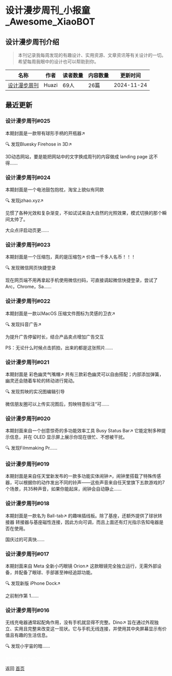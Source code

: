 # 设计漫步周刊_小报童_Awesome_XiaoBOT

## 设计漫步周刊介绍
> 本刊记录我每周发现的有趣设计、实用资源、文章资讯等有关设计的一切。希望每周我眼中的设计也可以帮助到你。  
  


|名称|作者|读者数量|内容数量|更新时间|
|---|---|---|---|---|
|[设计漫步周刊](https://xiaobot.net/p/DesignStroll?refer=0b133df9-27dc-423b-8101-639049001c13)|Huazi|69人|26篇|2024-11-24|

## 最近更新
### 设计漫步周刊#025

本期封面是一款带有球形手柄的开瓶器↗︎

🔍 发现Bluesky Firehose in 3D↗︎

3D动态网站，要是能把网站中的文字换成周刊的内容做成 landing page 这不得......

### 设计漫步周刊#024

本期封面是一个电池鼓包抱枕，淘宝上貌似有同款

🔍 发现jzhao.xyz↗︎

见惯了各种光效和复杂渐变，不如试试来自大自然的光照效果，模式切换的那个瞬间太帅了。

大众点评启动页更......

### 设计漫步周刊#023

本期封面是一个压缩包，真的是压缩包↗︎ 价值一千多人名币！！！

🔍 发现微信网页快捷登录

现在网页端不用再拿起手机使用微信扫码，可直接调起微信快捷登录，尝试了Arc，Chrome，Sa......

### 设计漫步周刊#022

本期封面是一款以MacOS 压缩文件图标为灵感的卫衣↗︎

🔍 发现抖音广告↗︎

为提升广告停留时长，结合产品卖点增加广告交互

PS：无论什么时候点击抓拍，出来的都是这张照片......

### 设计漫步周刊#021

本期封面是 彩色幽灵气嘴帽↗︎ 共有三款彩色幽灵可以自由搭配；内部添加弹簧，幽灵还会随着车轮的转动进行晃动。

🔍 发现剪映的实况图编辑引导

微信朋友圈可以上传实况图后，剪映特意标注“可......

### 设计漫步周刊#020

本期封面来自一个创意惊奇的多功能效率工具 Busy Status Bar↗︎ 它能定制多种提示信息，并在 OLED 显示屏上展示你现在很忙、不想被干扰。

🔍 发现Filmmaking Pr......

### 设计漫步周刊#019

本期封面是来自任天堂新发布的一款多功能实体闹钟↗︎，闹钟里搭载了特殊传感器，可以根据你的动作发出不同的铃声——这些声音来自任天堂旗下五款游戏的7个场景，共35种声音，如果你能起床，闹钟会自动静止......

### 设计漫步周刊#018

本期封面是一款名为 Ball-tab↗︎ 的趣味插线板。除了基座，还额外提供了球状转接器
转接器与基座磁性连接，因此方向可调，而且上面还有灯光指示告知电器是否在使用。

国庆过的可真快......

### 设计漫步周刊#017

本期封面来自 Meta 全新小巧眼镜 Orion↗︎ 这款眼镜完全独立运行，无需外部设备，并配备了眼球、手部甚至神经追踪功能。

🔍 发现新版 iPhone Dock↗︎

之前制作第 1......

### 设计漫步周刊#016

无线充电器通常起配角作用，没有手机就显得不完整。Dino↗︎
旨在通过外观独立、实用且完整来改变这一现状。它与手机无线连接，并使用其中央屏幕显示有价值且有趣的生活信息。

🔍 发现小宇宙的暗......


<a href="https://github.com/Reno9527/awesome-xiaobot" style="color: white; text-decoration: none;">awesome-xiaobot</a>

返回 [首页](../README.md)

